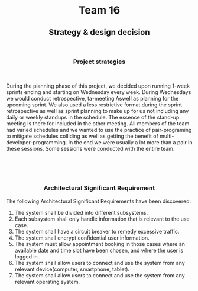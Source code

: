 

# <center>Team 16</center>

## <center>Strategy & design decision</center>
</br>

### <center>Project strategies</center>
</br>

During the planning phase of this project, we decided upon running 1-week sprints ending and starting on Wednesday every week. During Wednesdays we would conduct retrospective, ta-meeting Aswell as planning for the upcoming sprint. We also used a less restrictive format during the sprint retrospective as well as sprint planning to make up for us not including any daily or weekly standups in the schedule. The essence of the stand-up meeting is there for included in the other meeting. All members of the team had varied schedules and we wanted to use the practice of pair-programing to mitigate schedules colliding as well as getting the benefit of multi-developer-programming. In the end we were usually a lot more than a pair in these sessions. Some sessions were conducted with the entire team. 

</br>
</br>
</br>

### <center>Architectural Significant Requirement</center>

The following Architectural Significant Requirements have been discovered:

1. The system shall be divided into different subsystems.
2. Each subsystem shall only handle information that is relevant to the use case.
3. The system shall have a circuit breaker to remedy excessive traffic.
4. The system shall encrypt confidential user information.
5. The system must allow appointment booking in those cases where an available date and time slot have been chosen, and where the user is logged in.
6. The system shall allow users to connect and use the system from any relevant device(computer, smartphone, tablet).
7. The system shall allow users to connect and use the system from any relevant operating system.